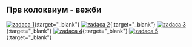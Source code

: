 ## Прв колоквиум - вежби
[![zadaca 1](https://cdn.discordapp.com/attachments/819496006021283891/1082785689051074620/image.png)](https://github.com/raxxuy/OOP---Objektno-orientirano-programiranje/blob/master/Prv%20kolokvium/1.cpp){:target="_blank"}
[![zadaca 2](https://cdn.discordapp.com/attachments/819496006021283891/1082786182229930074/image.png)](https://github.com/raxxuy/OOP---Objektno-orientirano-programiranje/blob/master/Prv%20kolokvium/2.cpp){:target="_blank"}
[![zadaca 3](https://cdn.discordapp.com/attachments/819496006021283891/1082786422811013201/image.png)](https://github.com/raxxuy/OOP---Objektno-orientirano-programiranje/blob/master/Prv%20kolokvium/3.cpp){:target="_blank"}
[![zadaca 4](https://cdn.discordapp.com/attachments/819496006021283891/1082786570542796830/image.png)](https://github.com/raxxuy/OOP---Objektno-orientirano-programiranje/blob/master/Prv%20kolokvium/4.cpp){:target="_blank"}
[![zadaca 5](https://cdn.discordapp.com/attachments/819496006021283891/1082786702097137734/image.png)](https://github.com/raxxuy/OOP---Objektno-orientirano-programiranje/blob/master/Prv%20kolokvium/1.cpp){:target="_blank"}
